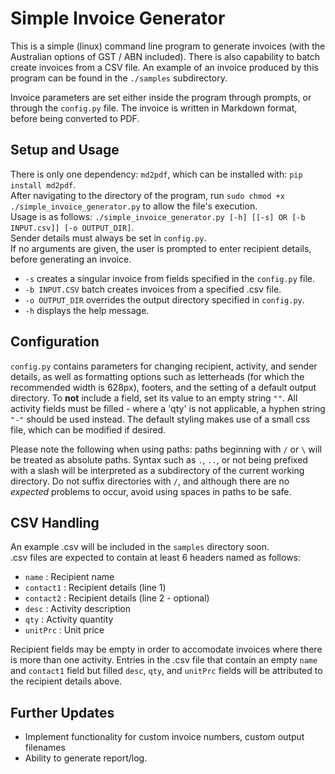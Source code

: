 # Simple Invoice Generator

This is a simple (linux) command line program to generate invoices (with the 
Australian options of GST / ABN included). There is also capability to batch 
create invoices from a CSV file. An example of an invoice produced by this 
program can be found in the `./samples` subdirectory.

Invoice parameters are set either inside the program through prompts, or 
through the `config.py` file. The invoice is written in Markdown format, 
before being converted to PDF.

## Setup and Usage
There is only one dependency: `md2pdf`, which can be installed with: 
`pip install md2pdf`.  
After navigating to the directory of the program, run 
`sudo chmod +x ./simple_invoice_generator.py` to allow the file's execution.  
Usage is as follows: 
`./simple_invoice_generator.py [-h] [[-s] OR [-b INPUT.csv]] [-o OUTPUT_DIR]`.  
Sender details must always be set in `config.py`.  
If no arguments are given, the user is prompted to enter recipient details, 
before generating an invoice. 
- `-s` creates a singular invoice from fields specified in the `config.py` file.
- `-b INPUT.CSV` batch creates invoices from a specified .csv file.
- `-o OUTPUT_DIR` overrides the output directory specified in `config.py`.
- `-h` displays the help message.  

## Configuration
`config.py` contains parameters for changing recipient, activity, and sender 
details, as well as formatting options such as letterheads (for which the 
recommended width is 628px), footers, and the setting of a default output
directory. To **not** include a field, set its value to an empty string `""`. 
All activity fields must be filled - where a 'qty' is not applicable, a hyphen
string `"-"` should be used instead. The default styling makes use of a small 
css file, which can be modified if desired.  

Please note the following when using paths: paths beginning with `/` or `\` 
will be treated as absolute paths. Syntax such as `.`, `..`, or not being 
prefixed with a slash will be interpreted as a subdirectory of the current 
working directory. Do not suffix directories with `/`, and although there 
are no *expected* problems to occur, avoid using spaces in paths to be safe.

## CSV Handling
An example .csv will be included in the `samples` directory soon.  
.csv files are expected to contain at least 6 headers named as follows: 
- `name` : Recipient name
- `contact1` : Recipient details (line 1)
- `contact2` : Recipient details (line 2 - optional)
- `desc` : Activity description
- `qty` : Activity quantity
- `unitPrc` : Unit price

Recipient fields may be empty in order to accomodate invoices where there is 
more than one activity. Entries in the .csv file that contain an empty `name` 
and `contact1` field but filled `desc`, `qty`, and `unitPrc` fields will be 
attributed to the recipient details above.

## Further Updates
- Implement functionality for custom invoice numbers, custom output filenames
- Ability to generate report/log.
